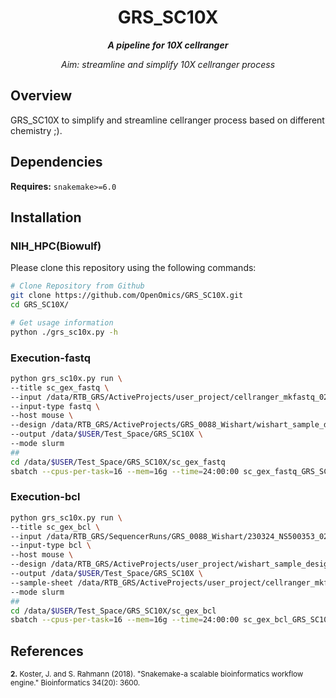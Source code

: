 <div align="center">
   
  <h1>GRS_SC10X</h1>
  
  **_A pipeline for 10X cellranger_**

  
  <i>
    Aim: streamline and simplify 10X cellranger process
  </i>
</div>


## Overview
GRS_SC10X to simplify and streamline cellranger process based on different chemistry ;).

## Dependencies
**Requires:** `snakemake>=6.0`


## Installation

### NIH_HPC(Biowulf)
Please clone this repository using the following commands:
```bash
# Clone Repository from Github
git clone https://github.com/OpenOmics/GRS_SC10X.git
cd GRS_SC10X/

# Get usage information
python ./grs_sc10x.py -h
```


### Execution-fastq

```bash
python grs_sc10x.py run \
--title sc_gex_fastq \
--input /data/RTB_GRS/ActiveProjects/user_project/cellranger_mkfastq_0204_AHLYKTBGXM/HLYKTBGXM/ \
--input-type fastq \
--host mouse \
--design /data/RTB_GRS/ActiveProjects/GRS_0088_Wishart/wishart_sample_design.csv \
--output /data/$USER/Test_Space/GRS_SC10X \
--mode slurm
##
cd /data/$USER/Test_Space/GRS_SC10X/sc_gex_fastq
sbatch --cpus-per-task=16 --mem=16g --time=24:00:00 sc_gex_fastq_GRS_SC10X_execution.sh
```

### Execution-bcl

```bash
python grs_sc10x.py run \
--title sc_gex_bcl \
--input /data/RTB_GRS/SequencerRuns/GRS_0088_Wishart/230324_NS500353_0204_AHLYKTBGXM/ \
--input-type bcl \
--host mouse \
--design /data/RTB_GRS/ActiveProjects/user_project/wishart_sample_design.csv \
--output /data/$USER/Test_Space/GRS_SC10X \
--sample-sheet /data/RTB_GRS/ActiveProjects/user_project/cellranger_mkfastq_0204_AHLYKTBGXM/CellRanger_SampleSheet_GRS_0088.csv \
--mode slurm
##
cd /data/$USER/Test_Space/GRS_SC10X/sc_gex_bcl
sbatch --cpus-per-task=16 --mem=16g --time=24:00:00 sc_gex_bcl_GRS_SC10X_execution.sh
```

## References
<sup>**2.**  Koster, J. and S. Rahmann (2018). "Snakemake-a scalable bioinformatics workflow engine." Bioinformatics 34(20): 3600.</sup>  
